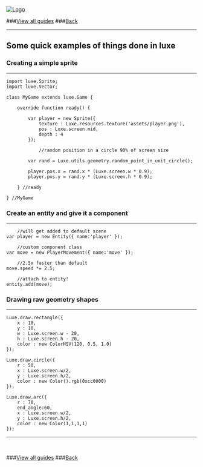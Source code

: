 
[![Logo](http://luxeengine.com/images/logo.png)](index.html)

###[View all guides](guide.html)
###[Back](index.html#quick)

----

## Some quick examples of things done in luxe

### Creating a simple sprite
---

    import luxe.Sprite;
    import luxe.Vector;

    class MyGame extends luxe.Game {

        override function ready() {

            var player = new Sprite({
                texture : Luxe.resources.texture('assets/player.png'),
                pos : Luxe.screen.mid,
                depth : 4
            });

                //random position in a circle 90% of screen size

            var rand = Luxe.utils.geometry.random_point_in_unit_circle();

            player.pos.x = rand.x * (Luxe.screen.w * 0.9);
            player.pos.y = rand.y * (Luxe.screen.h * 0.9);

        } //ready

    } //MyGame



### Create an entity and give it a component
---

        //will get added to default scene
    var player = new Entity({ name:'player' });

        //custom component class
    var move = new PlayerMovement({ name:'move' });

        //2.5x faster than default
    move.speed *= 2.5;

        //attach to entity!
    entity.add(move);


### Drawing raw geometry shapes
---

    Luxe.draw.rectangle({
        x : 10,
        y : 10,
        w : Luxe.screen.w - 20,
        h : Luxe.screen.h - 20,
        color : new ColorHSV(120, 0.5, 1.0)
    });

    Luxe.draw.circle({
        r : 50,
        x : Luxe.screen.w/2,
        y : Luxe.screen.h/2,
        color : new Color().rgb(0xcc0000)
    });

    Luxe.draw.arc({
        r : 70,
        end_angle:60,
        x : Luxe.screen.w/2,
        y : Luxe.screen.h/2,
        color : new Color(1,1,1,1)
    });

---

&nbsp;
&nbsp;

###[View all guides](guide.html)
###[Back](index.html#quick)

&nbsp;
&nbsp;
&nbsp;
&nbsp;